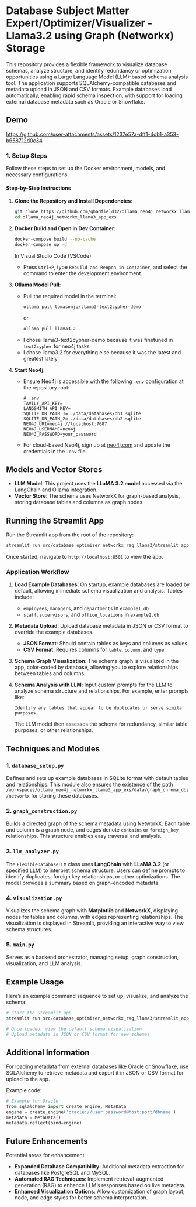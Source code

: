# Database Subject Matter Expert/Optimizer/Visualizer - Llama3.2 using Graph (Networkx) Storage

This repository provides a flexible framework to visualize database schemas, analyze structure, and identify redundancy or optimization opportunities using a Large Language Model (LLM)-based schema analysis tool. The application supports SQLAlchemy-compatible databases and metadata upload in JSON and CSV formats. Example databases load automatically, enabling rapid schema inspection, with support for loading external database metadata such as Oracle or Snowflake.

## Demo


https://github.com/user-attachments/assets/1237e57a-dff1-4db1-a353-b658712d0c34

### 1. Setup Steps

Follow these steps to set up the Docker environment, models, and necessary configurations.

#### Step-by-Step Instructions

1. **Clone the Repository and Install Dependencies**:
   ```bash
   git clone https://github.com/ghadfield32/ollama_neo4j_networkx_llama3_app_exs
   cd ollama_neo4j_networkx_llama3_app_exs
   ```

2. **Docker Build and Open in Dev Container**:
   ```bash
   docker-compose build --no-cache
   docker-compose up -d
   ```

   In Visual Studio Code (VSCode):
   - Press `Ctrl+P`, type `Rebuild and Reopen in Container`, and select the command to enter the development environment.

3. **Ollama Model Pull**:
   - Pull the required model in the terminal:
     ```bash
     ollama pull tomasonjo/llama3-text2cypher-demo
     ```
     or 
     ```bash
     ollama pull llama3.2
     ```
   - I chose llama3-text2cypher-demo because it was finetuned in `text2cypher` for neo4j tasks
   - I chose llama3.2 for everything else because it was the latest and greatest lately

4. **Start Neo4j**:
   - Ensure Neo4j is accessible with the following `.env` configuration at the repository root:

     ```plaintext
     # .env
     TAVILY_API_KEY=
     LANGSMITH_API_KEY=
     SQLITE_DB_PATH_1=../data/databases/db1.sqlite
     SQLITE_DB_PATH_2=../data/databases/db2.sqlite
     NEO4J_URI=neo4j://localhost:7687
     NEO4J_USERNAME=neo4j
     NEO4J_PASSWORD=your_password
     ```

   - For cloud-based Neo4j, sign up at [neo4j.com](https://neo4j.com) and update the credentials in the `.env` file.


## Models and Vector Stores

- **LLM Model**: This project uses the **LLaMA 3.2 model** accessed via the LangChain and Ollama integration.
- **Vector Store**: The schema uses NetworkX for graph-based analysis, storing database tables and columns as graph nodes.


## Running the Streamlit App

Run the Streamlit app from the root of the repository:
```bash
streamlit run src/database_optimizer_networkx_rag_llama3/streamlit_app.py
```

Once started, navigate to `http://localhost:8501` to view the app.

### Application Workflow

1. **Load Example Databases**: On startup, example databases are loaded by default, allowing immediate schema visualization and analysis. Tables include:
   - `employees`, `managers`, and `departments` in `example1.db`
   - `staff`, `supervisors`, and `office_locations` in `example2.db`
   
2. **Metadata Upload**: Upload database metadata in JSON or CSV format to override the example databases.
    - **JSON Format**: Should contain tables as keys and columns as values.
    - **CSV Format**: Requires columns for `table`, `column`, and `type`.

3. **Schema Graph Visualization**: The schema graph is visualized in the app, color-coded by database, allowing you to explore relationships between tables and columns.

4. **Schema Analysis with LLM**: Input custom prompts for the LLM to analyze schema structure and relationships. For example, enter prompts like:
   ```
   Identify any tables that appear to be duplicates or serve similar purposes.
   ```
   The LLM model then assesses the schema for redundancy, similar table purposes, or other relationships.

## Techniques and Modules

### 1. `database_setup.py`

Defines and sets up example databases in SQLite format with default tables and relationships. This module also ensures the existence of the path `/workspaces/ollama_neo4j_networkx_llama3_app_exs/data/graph_chroma_dbs/networkx` for storing these databases.

### 2. `graph_construction.py`

Builds a directed graph of the schema metadata using NetworkX. Each table and column is a graph node, and edges denote `contains` or `foreign_key` relationships. This structure enables easy traversal and analysis.

### 3. `llm_analyzer.py`

The `FlexibleDatabaseLLM` class uses **LangChain** with **LLaMA 3.2** (or specified LLM) to interpret schema structure. Users can define prompts to identify duplicates, foreign key relationships, or other optimizations. The model provides a summary based on graph-encoded metadata.

### 4. `visualization.py`

Visualizes the schema graph with **Matplotlib** and **NetworkX**, displaying nodes for tables and columns, with edges representing relationships. The visualization is displayed in Streamlit, providing an interactive way to view schema structures.

### 5. `main.py`

Serves as a backend orchestrator, managing setup, graph construction, visualization, and LLM analysis.

## Example Usage

Here’s an example command sequence to set up, visualize, and analyze the schema:

```python
# Start the Streamlit app
streamlit run src/database_optimizer_networkx_rag_llama3/streamlit_app.py

# Once loaded, view the default schema visualization
# Upload metadata in JSON or CSV format for new schemas
```

## Additional Information

For loading metadata from external databases like Oracle or Snowflake, use SQLAlchemy to retrieve metadata and export it in JSON or CSV format for upload to the app.

Example code:
```python
# Example for Oracle
from sqlalchemy import create_engine, MetaData
engine = create_engine('oracle://user:password@host:port/dbname')
metadata = MetaData()
metadata.reflect(bind=engine)
```

## Future Enhancements

Potential areas for enhancement:
- **Expanded Database Compatibility**: Additional metadata extraction for databases like PostgreSQL and MySQL.
- **Automated RAG Techniques**: Implement retrieval-augmented generation (RAG) to enhance LLM’s responses based on live metadata.
- **Enhanced Visualization Options**: Allow customization of graph layout, node, and edge styles for better schema interpretation.


